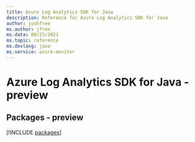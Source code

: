 ```yaml
---
title: Azure Log Analytics SDK for Java
description: Reference for Azure Log Analytics SDK for Java
author: joshfree
ms.author: jfree
ms.data: 08/23/2023
ms.topic: reference
ms.devlang: java
ms.service: azure-monitor
---
```

# Azure Log Analytics SDK for Java - preview
## Packages - preview
[!INCLUDE [packages](log-analytics-index.md)]